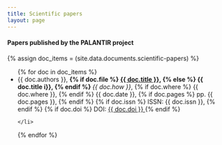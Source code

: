```yaml
---
title: Scientific papers
layout: page
---
```


#### Papers published by the **PALANTIR** project


{% assign doc_items = (site.data.documents.scientific-papers) %}
<br/>
<ul>
{% for doc in doc_items %}
	<li>
		{{ doc.authors }},
		<b>
		{% if doc.file  %}
			<a href="{{ site.baseurl | append: '/documents/scientific-papers/' | append: doc.file }}" title="{{ site.title }} - {{ doc.title }}"> <i class="fa fa-globe" aria-hidden="true"></i> {{ doc.title }}</a>,
		{% else %}
			{{ doc.title i}},
		{% endif %}		
		</b>
		<i>{{ doc.how }}</i>,
		{% if doc.where %}
			{{ doc.where }},
		{% endif %}
			{{ doc.date }},
		{% if doc.pages %}
			pp. {{ doc.pages }},
		{% endif %}
		{% if doc.issn %}
			ISSN: {{ doc.issn }},
		{% endif %}
		{% if doc.doi %}
			DOI:
			<a href="{{ 'https://dx.doi.org/' | append: doc.doi }}"
				title="{{ site.title }} - {{ doc.title }}">
				<i class="fa fa-globe" aria-hidden="true"></i> {{ doc.doi }}
			</a>
		{% endif %}

	</li>

{% endfor %}
</ul>
